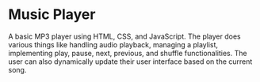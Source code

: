# Music Player
A basic MP3 player using HTML, CSS, and JavaScript. The player does various things like handling audio playback, managing a playlist, implementing play, pause, next, previous, and shuffle functionalities. The user can also dynamically update their user interface based on the current song. 
